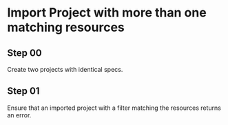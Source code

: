 # Import Project with more than one matching resources

## Step 00

Create two projects with identical specs.

## Step 01

Ensure that an imported project with a filter matching the resources returns an error.
